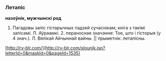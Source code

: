 ### Летапіс
**назоўнік, мужчынскі род**

1. Пагадовы запіс гістарычных падзей сучаснікам; кніга з такімі запісамі. Л. Аўраамкі. 2. пераноснае значэнне: Тое, што і гісторыя (у 4 знач.). Л. Вялікай Айчыннай вайны. || прыметнік: летапісны.

<a rel="author">[http://rv-blr.com/](http://rv-blr.com/slounik.jsp?letterId=0&maskId=0&pageId=1535)</a>
